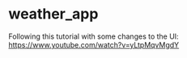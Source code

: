 # weather_app

Following this tutorial with some changes to the UI:
https://www.youtube.com/watch?v=yLtpMqvMgdY